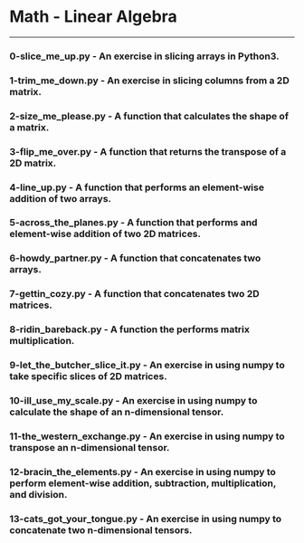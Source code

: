 # Math - Linear Algebra
----------
### 0-slice_me_up.py - An exercise in slicing arrays in Python3.

### 1-trim_me_down.py - An exercise in slicing columns from a 2D matrix.

### 2-size_me_please.py - A function that calculates the shape of a matrix.

### 3-flip_me_over.py - A function that returns the transpose of a 2D matrix.

### 4-line_up.py - A function that performs an element-wise addition of two arrays.

### 5-across_the_planes.py - A function that performs and element-wise addition of two 2D matrices.

### 6-howdy_partner.py - A function that concatenates two arrays.

### 7-gettin_cozy.py - A function that concatenates two 2D matrices.

### 8-ridin_bareback.py - A function the performs matrix multiplication.

### 9-let_the_butcher_slice_it.py - An exercise in using numpy to take specific slices of 2D matrices.

### 10-ill_use_my_scale.py - An exercise in using numpy to calculate the shape of an n-dimensional tensor.

### 11-the_western_exchange.py - An exercise in using numpy to transpose an n-dimensional tensor.

### 12-bracin_the_elements.py - An exercise in using numpy to perform element-wise addition, subtraction, multiplication, and division.

### 13-cats_got_your_tongue.py - An exercise in using numpy to concatenate two n-dimensional tensors.
